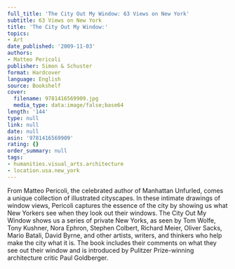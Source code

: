 ```yaml
---
full_title: 'The City Out My Window: 63 Views on New York'
subtitle: 63 Views on New York
title: 'The City Out My Window:'
topics:
- Art
date_published: '2009-11-03'
authors:
- Matteo Pericoli
publisher: Simon & Schuster
format: Hardcover
language: English
source: Bookshelf
cover:
  filename: 9781416569909.jpg
  media_type: data:image/false;base64
length: '144'
type: null
link: null
date: null
asin: '9781416569909'
rating: {}
order_summary: null
tags:
- humanities.visual_arts.architecture
- location.usa.new_york
---
```

From Matteo Pericoli, the celebrated author of Manhattan Unfurled, comes a unique collection of illustrated cityscapes. In these intimate drawings of window views, Pericoli captures the essence of the city by showing us what New Yorkers see when they look out their windows. The City Out My Window shows us a series of private New Yorks, as seen by Tom Wolfe, Tony Kushner, Nora Ephron, Stephen Colbert, Richard Meier, Oliver Sacks, Mario Batali, David Byrne, and other artists, writers, and thinkers who help make the city what it is. The book includes their comments on what they see out their window and is introduced by Pulitzer Prize-winning architecture critic Paul Goldberger.
